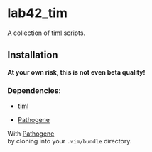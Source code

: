 # lab42\_tim


A collection of [timl](https://github.com/tpope/timl) scripts.


## Installation

**At your own risk, this is not even beta quality!**

### Dependencies:

* [timl](https://github.com/tpope/timl)

* [Pathogene](https://github.com/tpope/vim-pathogen)  

With [Pathogene](https://github.com/tpope/vim-pathogen)  
by cloning into your `.vim/bundle` directory.
